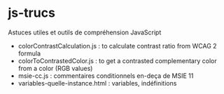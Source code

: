 js-trucs
========


Astuces utiles et outils de compréhension JavaScript

* colorContrastCalculation.js : to calculate contrast ratio from WCAG 2 formula
* colorToContrastedColor.js : to get a contrasted complementary color from a color (RGB values)
* msie-cc.js : commentaires conditionnels en-deça de MSIE 11
* variables-quelle-instance.html : variables, indéfinitions 
